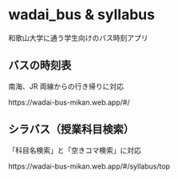 # wadai_bus & syllabus

<p>和歌山大学に通う学生向けのバス時刻アプリ</p>

## バスの時刻表

<p>南海、JR 両線からの行き帰りに対応 </p>
<p>https://wadai-bus-mikan.web.app/#/</p>

## シラバス（授業科目検索）

<p>「科目名検索」と「空きコマ検索」に対応</p>
<p>https://wadai-bus-mikan.web.app/#/syllabus/top</p>
